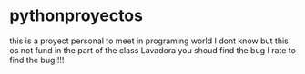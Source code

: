 # pythonproyectos
this is a proyect personal to meet in programing world
I dont know but this os not fund in the part of the class Lavadora you shoud find the bug I rate to find the bug!!!!
